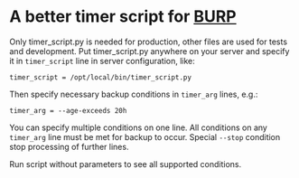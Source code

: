 # A better timer script for [BURP](http://burp.grke.org/)

Only timer_script.py is needed for production, other files are used for tests and development.
Put timer_script.py anywhere on your server and specify it in `timer_script` line in server configuration, like:

`timer_script = /opt/local/bin/timer_script.py`

Then specify necessary backup conditions in `timer_arg` lines, e.g.:

`timer_arg = --age-exceeds 20h`

You can specify multiple conditions on one line.
All conditions on any `timer_arg` line must be met for backup to occur.
Special `--stop` condition stop processing of further lines.

Run script without parameters to see all supported conditions.
